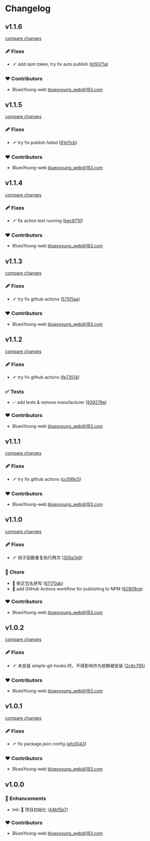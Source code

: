 # Changelog


## v1.1.6

[compare changes](https://github.com/BluesYoung-web/app-launcher/compare/v1.1.5...v1.1.6)

### 🩹 Fixes

- 🩹 add npm token, try fix auto publish ([bf9371a](https://github.com/BluesYoung-web/app-launcher/commit/bf9371a))

### ❤️ Contributors

- BluesYoung-web <bluesyoung_web@163.com>

## v1.1.5

[compare changes](https://github.com/BluesYoung-web/app-launcher/compare/v1.1.4...v1.1.5)

### 🩹 Fixes

- 🩹 try fix publish failed ([91e11cb](https://github.com/BluesYoung-web/app-launcher/commit/91e11cb))

### ❤️ Contributors

- BluesYoung-web <bluesyoung_web@163.com>

## v1.1.4

[compare changes](https://github.com/BluesYoung-web/app-launcher/compare/v1.1.3...v1.1.4)

### 🩹 Fixes

- 🩹 fix action test running ([bec8710](https://github.com/BluesYoung-web/app-launcher/commit/bec8710))

### ❤️ Contributors

- BluesYoung-web <bluesyoung_web@163.com>

## v1.1.3

[compare changes](https://github.com/BluesYoung-web/app-launcher/compare/v1.1.2...v1.1.3)

### 🩹 Fixes

- 🩹 try fix github actions ([575f5aa](https://github.com/BluesYoung-web/app-launcher/commit/575f5aa))

### ❤️ Contributors

- BluesYoung-web <bluesyoung_web@163.com>

## v1.1.2

[compare changes](https://github.com/BluesYoung-web/app-launcher/compare/v1.1.1...v1.1.2)

### 🩹 Fixes

- 🩹 try fix github actions ([fe73514](https://github.com/BluesYoung-web/app-launcher/commit/fe73514))

### ✅ Tests

- ✅ add tests & remove manufacturer ([939279e](https://github.com/BluesYoung-web/app-launcher/commit/939279e))

### ❤️ Contributors

- BluesYoung-web <bluesyoung_web@163.com>

## v1.1.1

[compare changes](https://github.com/BluesYoung-web/app-launcher/compare/v1.1.0...v1.1.1)

### 🩹 Fixes

- 🩹 try fix github actions ([cc599c5](https://github.com/BluesYoung-web/app-launcher/commit/cc599c5))

### ❤️ Contributors

- BluesYoung-web <bluesyoung_web@163.com>

## v1.1.0

[compare changes](https://github.com/BluesYoung-web/app-launcher/compare/v1.0.2...v1.1.0)

### 🩹 Fixes

- 🩹 钩子函数重复执行两次 ([305a7e9](https://github.com/BluesYoung-web/app-launcher/commit/305a7e9))

### 🏡 Chore

- 🏡 修正包名拼写 ([67170ab](https://github.com/BluesYoung-web/app-launcher/commit/67170ab))
- 🏡 add GitHub Actions workflow for publishing to NPM ([62809ce](https://github.com/BluesYoung-web/app-launcher/commit/62809ce))

### ❤️ Contributors

- BluesYoung-web <bluesyoung_web@163.com>

## v1.0.2

[compare changes](https://github.com/BluesYoung-web/app-launcher/compare/v1.0.1...v1.0.2)

### 🩹 Fixes

- 🩹 未安装 simple-git-hooks 时，不得影响作为依赖被安装 ([2c6c795](https://github.com/BluesYoung-web/app-launcher/commit/2c6c795))

### ❤️ Contributors

- BluesYoung-web <bluesyoung_web@163.com>

## v1.0.1

[compare changes](https://github.com/BluesYoung-web/app-launcher/compare/v1.0.0...v1.0.1)

### 🩹 Fixes

- 🩹 fix package.json config ([afc0043](https://github.com/BluesYoung-web/app-launcher/commit/afc0043))

### ❤️ Contributors

- BluesYoung-web <bluesyoung_web@163.com>

## v1.0.0


### 🚀 Enhancements

- Init: 🎉  项目初始化 ([44b15b7](https://github.com/BluesYoung-web/app-launcher/commit/44b15b7))

### ❤️ Contributors

- BluesYoung-web <bluesyoung_web@163.com>

